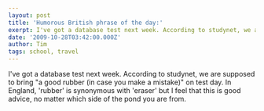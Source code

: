 ```yaml
---
layout: post
title: 'Humorous British phrase of the day:'
exerpt: I've got a database test next week. According to studynet, we are supposed to bring "a good rubber (in case you make a mistake)" on test day. In England, 'rubber' is synonymous with 'eraser' but I feel that this is good advice, no matter which side of the pond you are from.
date: '2009-10-28T03:42:00.000Z'
author: Tim
tags: school, travel
---
```


I've got a database test next week. According to studynet, we are supposed to bring "a good rubber (in case you make a mistake)" on test day. In England, 'rubber' is synonymous with 'eraser' but I feel that this is good advice, no matter which side of the pond you are from.
